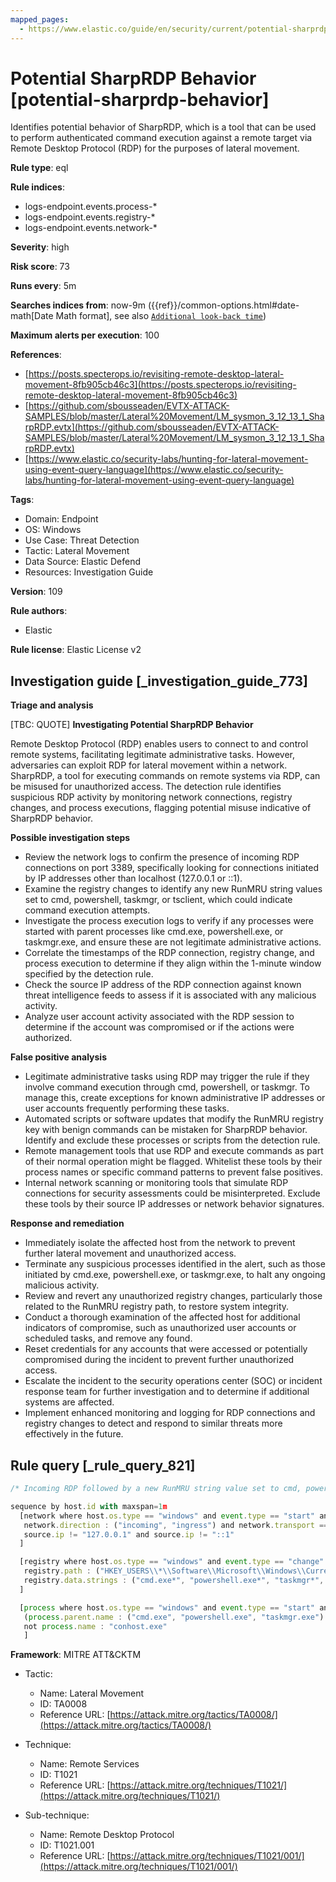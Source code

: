 ```yaml
---
mapped_pages:
  - https://www.elastic.co/guide/en/security/current/potential-sharprdp-behavior.html
---
```


# Potential SharpRDP Behavior [potential-sharprdp-behavior]

Identifies potential behavior of SharpRDP, which is a tool that can be used to perform authenticated command execution against a remote target via Remote Desktop Protocol (RDP) for the purposes of lateral movement.

**Rule type**: eql

**Rule indices**:

* logs-endpoint.events.process-*
* logs-endpoint.events.registry-*
* logs-endpoint.events.network-*

**Severity**: high

**Risk score**: 73

**Runs every**: 5m

**Searches indices from**: now-9m ({{ref}}/common-options.html#date-math[Date Math format], see also [`Additional look-back time`](docs-content://solutions/security/detect-and-alert/create-detection-rule.md#rule-schedule))

**Maximum alerts per execution**: 100

**References**:

* [https://posts.specterops.io/revisiting-remote-desktop-lateral-movement-8fb905cb46c3](https://posts.specterops.io/revisiting-remote-desktop-lateral-movement-8fb905cb46c3)
* [https://github.com/sbousseaden/EVTX-ATTACK-SAMPLES/blob/master/Lateral%20Movement/LM_sysmon_3_12_13_1_SharpRDP.evtx](https://github.com/sbousseaden/EVTX-ATTACK-SAMPLES/blob/master/Lateral%20Movement/LM_sysmon_3_12_13_1_SharpRDP.evtx)
* [https://www.elastic.co/security-labs/hunting-for-lateral-movement-using-event-query-language](https://www.elastic.co/security-labs/hunting-for-lateral-movement-using-event-query-language)

**Tags**:

* Domain: Endpoint
* OS: Windows
* Use Case: Threat Detection
* Tactic: Lateral Movement
* Data Source: Elastic Defend
* Resources: Investigation Guide

**Version**: 109

**Rule authors**:

* Elastic

**Rule license**: Elastic License v2

## Investigation guide [_investigation_guide_773]

**Triage and analysis**

[TBC: QUOTE]
**Investigating Potential SharpRDP Behavior**

Remote Desktop Protocol (RDP) enables users to connect to and control remote systems, facilitating legitimate administrative tasks. However, adversaries can exploit RDP for lateral movement within a network. SharpRDP, a tool for executing commands on remote systems via RDP, can be misused for unauthorized access. The detection rule identifies suspicious RDP activity by monitoring network connections, registry changes, and process executions, flagging potential misuse indicative of SharpRDP behavior.

**Possible investigation steps**

* Review the network logs to confirm the presence of incoming RDP connections on port 3389, specifically looking for connections initiated by IP addresses other than localhost (127.0.0.1 or ::1).
* Examine the registry changes to identify any new RunMRU string values set to cmd, powershell, taskmgr, or tsclient, which could indicate command execution attempts.
* Investigate the process execution logs to verify if any processes were started with parent processes like cmd.exe, powershell.exe, or taskmgr.exe, and ensure these are not legitimate administrative actions.
* Correlate the timestamps of the RDP connection, registry change, and process execution to determine if they align within the 1-minute window specified by the detection rule.
* Check the source IP address of the RDP connection against known threat intelligence feeds to assess if it is associated with any malicious activity.
* Analyze user account activity associated with the RDP session to determine if the account was compromised or if the actions were authorized.

**False positive analysis**

* Legitimate administrative tasks using RDP may trigger the rule if they involve command execution through cmd, powershell, or taskmgr. To manage this, create exceptions for known administrative IP addresses or user accounts frequently performing these tasks.
* Automated scripts or software updates that modify the RunMRU registry key with benign commands can be mistaken for SharpRDP behavior. Identify and exclude these processes or scripts from the detection rule.
* Remote management tools that use RDP and execute commands as part of their normal operation might be flagged. Whitelist these tools by their process names or specific command patterns to prevent false positives.
* Internal network scanning or monitoring tools that simulate RDP connections for security assessments could be misinterpreted. Exclude these tools by their source IP addresses or network behavior signatures.

**Response and remediation**

* Immediately isolate the affected host from the network to prevent further lateral movement and unauthorized access.
* Terminate any suspicious processes identified in the alert, such as those initiated by cmd.exe, powershell.exe, or taskmgr.exe, to halt any ongoing malicious activity.
* Review and revert any unauthorized registry changes, particularly those related to the RunMRU registry path, to restore system integrity.
* Conduct a thorough examination of the affected host for additional indicators of compromise, such as unauthorized user accounts or scheduled tasks, and remove any found.
* Reset credentials for any accounts that were accessed or potentially compromised during the incident to prevent further unauthorized access.
* Escalate the incident to the security operations center (SOC) or incident response team for further investigation and to determine if additional systems are affected.
* Implement enhanced monitoring and logging for RDP connections and registry changes to detect and respond to similar threats more effectively in the future.


## Rule query [_rule_query_821]

```js
/* Incoming RDP followed by a new RunMRU string value set to cmd, powershell, taskmgr or tsclient, followed by process execution within 1m */

sequence by host.id with maxspan=1m
  [network where host.os.type == "windows" and event.type == "start" and process.name : "svchost.exe" and destination.port == 3389 and
   network.direction : ("incoming", "ingress") and network.transport == "tcp" and
   source.ip != "127.0.0.1" and source.ip != "::1"
  ]

  [registry where host.os.type == "windows" and event.type == "change" and process.name : "explorer.exe" and
   registry.path : ("HKEY_USERS\\*\\Software\\Microsoft\\Windows\\CurrentVersion\\Explorer\\RunMRU\\*") and
   registry.data.strings : ("cmd.exe*", "powershell.exe*", "taskmgr*", "\\\\tsclient\\*.exe\\*")
  ]

  [process where host.os.type == "windows" and event.type == "start" and
   (process.parent.name : ("cmd.exe", "powershell.exe", "taskmgr.exe") or process.args : ("\\\\tsclient\\*.exe")) and
   not process.name : "conhost.exe"
   ]
```

**Framework**: MITRE ATT&CKTM

* Tactic:

    * Name: Lateral Movement
    * ID: TA0008
    * Reference URL: [https://attack.mitre.org/tactics/TA0008/](https://attack.mitre.org/tactics/TA0008/)

* Technique:

    * Name: Remote Services
    * ID: T1021
    * Reference URL: [https://attack.mitre.org/techniques/T1021/](https://attack.mitre.org/techniques/T1021/)

* Sub-technique:

    * Name: Remote Desktop Protocol
    * ID: T1021.001
    * Reference URL: [https://attack.mitre.org/techniques/T1021/001/](https://attack.mitre.org/techniques/T1021/001/)



